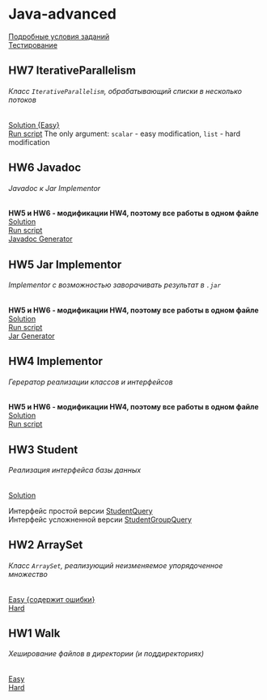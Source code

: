 # Java-advanced

[Подробные условия заданий](http://kgeorgiy.info/courses/java-advanced/homeworks.html#homework "Подробные условия")<br>
[Тестирование](https://www.kgeorgiy.info/git/geo/java-advanced-2019 "Тестирование")

## HW7 IterativeParallelism
###### Класс `IterativeParallelism`, обрабатывающий списки в несколько потоков
[Solution {Easy}](https://github.com/tihonovcore/Java-advanced/blob/master/src/ru/ifmo/rain/tihonov/concurrent/IterativeParallelism.java "Решение")<br>
[Run script](https://github.com/tihonovcore/Java-advanced/blob/master/src/runConcurrent.sh "Решение")
The only argument: `scalar` - easy modification, `list` - hard modification 
<br>

## HW6 Javadoc
###### Javadoc к Jar Implementor
**HW5 и HW6 - модификации HW4, поэтому все работы в одном файле** <br>
[Solution](https://github.com/tihonovcore/Java-advanced/blob/master/src/ru/ifmo/rain/tihonov/implementor/Implementor.java "Решение")<br>
[Run script](https://github.com/tihonovcore/Java-advanced/blob/master/src/run.sh "Run")<br>
[Javadoc Generator](https://github.com/tihonovcore/Java-advanced/blob/master/src/javadoc.sh "Javadoc")

## HW5 Jar Implementor
###### Implementor с возможностью заворачивать результат в `.jar`
**HW5 и HW6 - модификации HW4, поэтому все работы в одном файле** <br>
[Solution](https://github.com/tihonovcore/Java-advanced/blob/master/src/ru/ifmo/rain/tihonov/implementor/Implementor.java "Решение")<br>
[Run script](https://github.com/tihonovcore/Java-advanced/blob/master/src/run.sh "Run")<br>
[Jar Generator](https://github.com/tihonovcore/Java-advanced/blob/master/src/jar.sh "Jar")

## HW4 Implementor
###### Герератор реализации классов и интерфейсов<br>
**HW5 и HW6 - модификации HW4, поэтому все работы в одном файле** <br>
[Solution](https://github.com/tihonovcore/Java-advanced/blob/master/src/ru/ifmo/rain/tihonov/implementor/Implementor.java "Сложная версия")<br>
[Run script](https://github.com/tihonovcore/Java-advanced/blob/master/src/run.sh "Run")

## HW3 Student
###### Реализация интерфейса базы данных<br>
[Solution](https://github.com/tihonovcore/Java-advanced/blob/master/src/ru/ifmo/rain/tihonov/student/StudentDB.java "Простая версия") <br>

Интерфейс простой версии [StudentQuery](https://www.kgeorgiy.info/git/geo/java-advanced-2019/src/master/modules/info.kgeorgiy.java.advanced.student/info/kgeorgiy/java/advanced/student/StudentQuery.java "Простая версия") <br>
Интерфейс усложненной версии [StudentGroupQuery](https://www.kgeorgiy.info/git/geo/java-advanced-2019/src/master/modules/info.kgeorgiy.java.advanced.student/info/kgeorgiy/java/advanced/student/StudentGroupQuery.java "Усложненная версия")

## HW2 ArraySet
###### Класс `ArraySet`, реализующий неизменяемое упорядоченное множество<br>
[Easy {содержит ошибки}](https://github.com/tihonovcore/Java-advanced/blob/master/src/ru/ifmo/rain/tihonov/arrayset/ArraySetEasy.java "Простая версия") <br>
[Hard](https://github.com/tihonovcore/Java-advanced/blob/master/src/ru/ifmo/rain/tihonov/arrayset/ArraySet.java "Усложненная версия")

## HW1 Walk
###### Хеширование файлов в директории (и поддиректориях)
[Easy](https://github.com/tihonovcore/Walk/blob/master/src/ru/ifmo/rain/tihonov/walk/Walk.java "Простая версия") <br>
[Hard](https://github.com/tihonovcore/Walk/blob/master/src/ru/ifmo/rain/tihonov/walk/RecursiveWalk.java "Усложненная версия")
